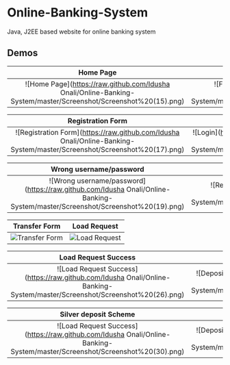 # Online-Banking-System
Java, J2EE based website for online banking system


## Demos
Home Page    |  Footer   
:-------------------------:|:-------------------------:
![Home Page](https://raw.github.com/Idusha Onali/Online-Banking-System/master/Screenshot/Screenshot%20(15).png)  |  ![Footer](https://raw.github.com/Idusha Onali/Online-Banking-System/master/Screenshot/Screenshot%20(16).png)  


Registration Form   |  Login
:-------------------------:|:-------------------------:
![Registration Form](https://raw.github.com/Idusha Onali/Online-Banking-System/master/Screenshot/Screenshot%20(17).png)  |  ![Login](https://raw.github.com/Idusha Onali/Online-Banking-System/master/Screenshot/Screenshot%20(18).png)


Wrong username/password    |  Withdraw form
:-------------------------:|:-------------------------:
![Wrong username/password](https://raw.github.com/Idusha Onali/Online-Banking-System/master/Screenshot/Screenshot%20(19).png) |  ![ReadList](https://raw.github.com/Idusha Onali/Online-Banking-System/master/Screenshot/Screenshot%20(21).png)

Transfer Form   |  Load Request
:-------------------------:|:-------------------------:
![Transfer Form](https://raw.github.com/PialKanti/Online-Banking-System/master/Screenshot/Screenshot%20(22).png) |  ![Load Request](https://raw.github.com/PialKanti/Online-Banking-System/master/Screenshot/Screenshot%20(25).png)


Load Request Success |  Deposit Schemes
:-------------------------:|:-------------------------:
![Load Request Success](https://raw.github.com/Idusha Onali/Online-Banking-System/master/Screenshot/Screenshot%20(26).png) |  ![Deposit Schemes](https://raw.github.com/Idusha Onali/Online-Banking-System/master/Screenshot/Screenshot%20(28).png)


Silver deposit Scheme |  Meet Our Team
:-------------------------:|:-------------------------:
![Load Request Success](https://raw.github.com/Idusha Onali/Online-Banking-System/master/Screenshot/Screenshot%20(30).png) |  ![Deposit Schemes](https://raw.github.com/Idusha Onali     mmm/Online-Banking-System/master/Screenshot/Screenshot%20(34).png)

